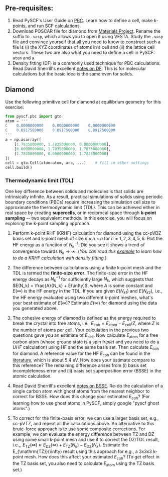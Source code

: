 ## Pre-requisites:
1. Read PySCF's User Guide on [PBC](https://pyscf.org/user/pbc.html). Learn how to define a cell, make *k*-points, and run SCF calculations.
2. Download POSCAR file for diamond from [Materials Project](https://next-gen.materialsproject.org/materials/mp-66/). Rename the suffix to `.vasp`, which allows you to open it using VESTA. Study the `.vasp` file and convince yourself that all you need to know to construct such a file is (i) the XYZ coordinates of atoms in a cell and (ii) the lattice cell vectors. These two are also what you need to define a cell in PySCF: `atom` and `a`.
3. Density fitting (DF) is a commonly used technique for PBC calculations. Read David Sherrill's excellent [notes on DF](http://vergil.chemistry.gatech.edu/notes/df.pdf). This is for molecular calculations but the basic idea is the same even for solids.

## Diamond

Use the following primitive cell for diamond at equilibrium geometry for this exercise:
```python
from pyscf.pbc import gto
atom = '''
C    0.0000000000    0.0000000000    0.0000000000
C    0.8917500000    0.8917500000    0.8917500000
'''
a = np.asarray([
    [1.7835000000, 1.7835000000, 0.0000000000],
    [0.0000000000, 1.7835000000, 1.7835000000],
    [1.7835000000, 0.0000000000, 1.7835000000]
])
cell = gto.Cell(atom=atom, a=a, ...)    # fill in other settings
cell.build()
```

### Thermodynamic limit (TDL)

One key difference between solids and molecules is that solids are intrinsically infinite. As a result, practical simulations of solids using periodic boundary conditions (PBCs) require increasing the simulation cell size to approximate the thermodynamic limit (TDL). This can be achieved either in real space by creating **supercells**, or in reciprocal space through **k-point sampling** -- two equivalent methods. In this exercise, you will focus on exploring the k-point sampling approach.


1. Perform k-point RHF (KRHF) calculation for diamond using the cc-pVDZ basis set and k-point mesh of size $n \times n \times n$ for $n = 1, 2, 3, 4, 5, 6$. Plot the HF energy as a function of $N_k^{-1}$. Did you see it shows a trend of convergence towards $N_k \to \infty$. (*You can read this [example](https://github.com/pyscf/pyscf/blob/master/examples/pbc/21-k_points_all_electron_scf.py) to learn how to do a KRHF calculation with density fitting.*)

2. The difference between calculations using a finite k-point mesh and the TDL is termed the **finite-size error**. The finite-size error in the HF energy decays as $N_k^{-1}$ for sufficiently large $N_k$, which suggests that $E(N_k) = \frac{A}{N_k} + E(\infty)$, where $A$ is some constant and $E(\infty)$ is the HF energy in the TDL. If you are given $E(N_{k1})$ and $E(N_{k2})$, i.e., the HF energy evaluated using two different k-point meshes, what's your best estimate of $E(\infty)$? Estimate $E(\infty)$ for diamond using the data you generated above.

3. The cohesive energy of diamond is defined as the energy required to break the crystal into free atoms, i.e., $E_{\mathrm{coh}} = E_{\mathrm{atom}} - E_{\mathrm{cell}}/Z$, where $Z$ is the number of atoms per cell. Your calculation in the previous two questions gave you an estimate of $E_{\mathrm{cell}}$. Now calculate $E_{\mathrm{atom}}$ for a free carbon atom (whose ground state is a spin *triplet* and you need to do a *UHF* calculation) using HF and the same basis set. Then calculate $E_{\mathrm{coh}}$ for diamond. A reference value for the HF $E_{\mathrm{coh}}$ can be found in the [literature](https://doi.org/10.1063/5.0119633), which is about 5.4 eV. How does your estimate compare to this reference? The remaining difference arises from (i) basis set incompleteness error and (ii) basis set superposition error (BSSE) in the atomic calculation.

4. Read David Sherrill's excellent [notes on BSSE](http://vergil.chemistry.gatech.edu/notes/cp.pdf). Re-do the calculation of a single carbon atom with ghost atoms from the nearest neighbor to correct for BSSE. How does this change your estimated $E_{\mathrm{coh}}$? (For learning how to use ghost atoms in PySCF, simply google "pyscf ghost atoms".)

5. To correct for the finite-basis error, we can use a larger basis set, e.g., cc-pVTZ, and repeat all the calculations above. An alternative to this brute-force approach is to use some composite corrections. For example, we can evaluate the energy difference between TZ and DZ using some small k-point mesh and use it to correct the DZ/TDL result, i.e.,, $E_{\mathrm{TZ}}(\infty) \approx E_{\mathrm{DZ}}(\infty) + E_{\mathrm{TZ}}(N_k) - E_{\mathrm{DZ}}(N_k)$. Estimate the E_{\mathrm{TZ}}(\infty) result using this approach for e.g., a 3x3x3 k-point mesh. How does this affect your estimated $E_{\mathrm{coh}}$? (To get effect in the TZ basis set, you also need to calculate $E_{\mathrm{atom}}$ using the TZ basis set.)
